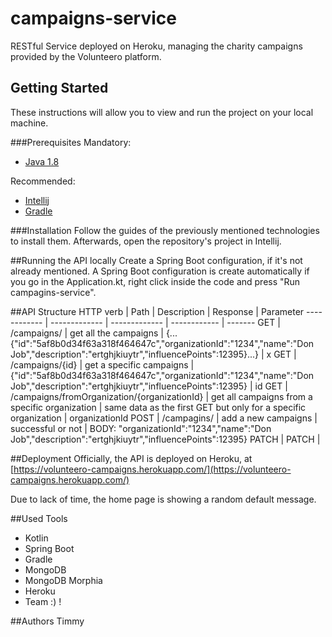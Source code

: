 # campaigns-service
RESTful Service deployed on Heroku, managing the charity campaigns provided by the Volunteero platform.

## Getting Started
These instructions will allow you to view and run the project on your local machine.

###Prerequisites
Mandatory:
* [Java 1.8](http://www.oracle.com/technetwork/java/javase/downloads/jre8-downloads-2133155.html)

Recommended:
* [Intellij](https://www.jetbrains.com/idea/)
* [Gradle](https://gradle.org/)

###Installation
Follow the guides of the previously mentioned technologies to install them. Afterwards, open the repository's project in Intellij.

##Running the API locally
Create a Spring Boot configuration, if it's not already mentioned. A Spring Boot configuration is create automatically if you go in the Application.kt, right click inside the code and press "Run campagins-service".


##API Structure
HTTP verb | Path | Description | Response | Parameter
------------ | ------------- | ------------- | ------------ | -------
 GET | /campaigns/ | get all the campaigns | {...{"id":"5af8b0d34f63a318f464647c","organizationId":"1234","name":"Don Job","description":"ertghjkiuytr","influencePoints":12395}...} | x
 GET | /campaigns/{id} | get a specific campaigns | {"id":"5af8b0d34f63a318f464647c","organizationId":"1234","name":"Don Job","description":"ertghjkiuytr","influencePoints":12395} | id
 GET | /campaigns/fromOrganization/{organizationId} | get all campaigns from a specific organization |  same data as the first GET but only for a specific organization | organizationId
 POST | /campagins/ | add a new campaigns | successful or not | BODY: "organizationId":"1234","name":"Don Job","description":"ertghjkiuytr","influencePoints":12395}
 PATCH |
 PATCH |

##Deployment
Officially, the API is deployed on Heroku, at [https://volunteero-campaigns.herokuapp.com/](https://volunteero-campaigns.herokuapp.com/)

Due to lack of time, the home page is showing a random default message.

##Used Tools
* Kotlin
* Spring Boot
* Gradle
* MongoDB
* MongoDB Morphia
* Heroku
* Team :) !

##Authors
Timmy
